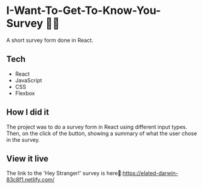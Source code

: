 # I-Want-To-Get-To-Know-You-Survey 💚👀

A short survey form done in React. 

## Tech

- React
- JavaScript
- CSS
- Flexbox

## How I did it

The project was to do a survey form in React using different input types. Then, on the click of the button, showing a summary of what the user chose in the survey. 

## View it live

The link to the 'Hey Stranger!' survey is here💛:https://elated-darwin-83c8f1.netlify.com/
